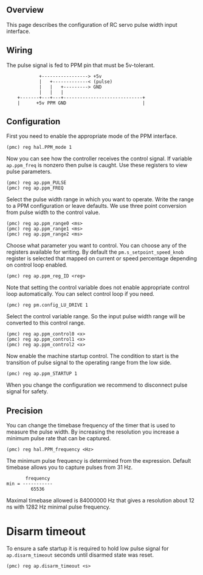 ## Overview

This page describes the configuration of RC servo pulse width input interface.

## Wiring

The pulse signal is fed to PPM pin that must be 5v-tolerant.

```
	        +-----------------> +5v
	        |   +-------------< (pulse)
	        |   |   +---------> GND
	        |   |   |
	+-------+---+---+-----------------------------+
	|      +5v PPM GND                            |
```

## Configuration

First you need to enable the appropriate mode of the PPM interface.

	(pmc) reg hal.PPM_mode 1

Now you can see how the controller receives the control signal. If variable
`ap.ppm_freq` is nonzero then pulse is caught. Use these registers to view
pulse parameters.

	(pmc) reg ap.ppm_PULSE
	(pmc) reg ap.ppm_FREQ

Select the pulse width range in which you want to operate. Write the range to a
PPM configuration or leave defaults. We use three point conversion from pulse
width to the control value.

	(pmc) reg ap.ppm_range0 <ms>
	(pmc) reg ap.ppm_range1 <ms>
	(pmc) reg ap.ppm_range2 <ms>

Choose what parameter you want to control. You can choose any of the registers
available for writing. By default the `pm.s_setpoint_speed_knob` register is
selected that mapped on current or speed percentage depending on control loop
enabled.

	(pmc) reg ap.ppm_reg_ID <reg>

Note that setting the control variable does not enable appropriate control loop
automatically. You can select control loop if you need.

	(pmc) reg pm.config_LU_DRIVE 1

Select the control variable range. So the input pulse width range will be
converted to this control range.

	(pmc) reg ap.ppm_control0 <x>
	(pmc) reg ap.ppm_control1 <x>
	(pmc) reg ap.ppm_control2 <x>

Now enable the machine startup control. The condition to start is the transition
of pulse signal to the operating range from the low side.

	(pmc) reg ap.ppm_STARTUP 1

When you change the configuration we recommend to disconnect pulse signal for
safety.

## Precision

You can change the timebase frequency of the timer that is used to measure the
pulse width. By increasing the resolution you increase a minimum pulse rate
that can be captured.

	(pmc) reg hal.PPM_frequency <Hz>

The minimum pulse frequency is determined from the expression. Default timebase
allows you to capture pulses from 31 Hz.

	       frequency
	min = -----------
	         65536

Maximal timebase allowed is 84000000 Hz that gives a resolution about 12 ns
with 1282 Hz minimal pulse frequency.

# Disarm timeout

To ensure a safe startup it is required to hold low pulse signal for
`ap.disarm_timeout` seconds until disarmed state was reset.

	(pmc) reg ap.disarm_timeout <s>

